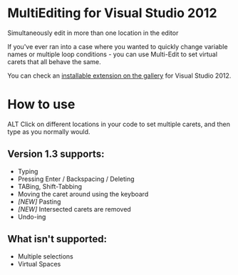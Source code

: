 MultiEditing for Visual Studio 2012
===================================
Simultaneously edit in more than one location in the editor

If you've ever ran into a case where you wanted to quickly change variable names or multiple loop conditions - you can use Multi-Edit to set virtual carets that all behave the same.

You can check an [installable extension on the gallery](http://visualstudiogallery.msdn.microsoft.com/2beb9705-b568-45d1-8550-751e181e3aef) for Visual Studio 2012.

How to use
===========
ALT Click on different locations in your code to set multiple carets, and then type as you normally would.

Version 1.3 supports:
---------------------
* Typing
* Pressing Enter / Backspacing / Deleting
* TABing, Shift-Tabbing
* Moving the caret around using the keyboard
* *[NEW]* Pasting
* *[NEW]* Intersected carets are removed
* Undo-ing
  
What isn't supported:
---------------------
* Multiple selections
* Virtual Spaces
